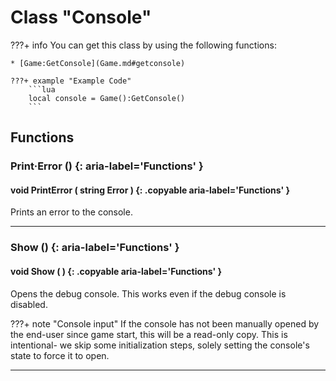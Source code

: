 # Class "Console"

???+ info
    You can get this class by using the following functions:

    * [Game:GetConsole](Game.md#getconsole)

    ???+ example "Example Code"
        ```lua
        local console = Game():GetConsole()
        ```
        
## Functions

### Print·Error () {: aria-label='Functions' }
#### void PrintError ( string Error ) {: .copyable aria-label='Functions' }
Prints an error to the console.

___
### Show () {: aria-label='Functions' }
#### void Show ( ) {: .copyable aria-label='Functions' }
Opens the debug console. This works even if the debug console is disabled.

???+ note "Console input"
    If the console has not been manually opened by the end-user since game start, this will be a read-only copy. This is intentional- we skip some initialization steps, solely setting the console's state to force it to open.
	
___